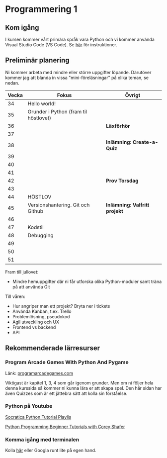 # Programmering 1
## Kom igång
I kursen kommer vårt primära språk vara Python och vi kommer använda Visual Studio Code (VS Code). Se [här](https://github.com/tullinge/Programmering-1/blob/master/gammalt/Inf%C3%B6r%20f%C3%B6rsta%20lektionen.md) för instruktioner.

## Preliminär planering
Ni kommer arbeta med mindre eller större uppgifter löpande. Därutöver kommer jag att blanda in vissa "mini-föreläsningar" på olika teman, se nedan.

| Vecka  | Fokus | Övrigt |
| ------------- | ------------- | ------------- |
| 34 | Hello world! | |
| 35 | Grunder i Python (fram til höstlovet) | |
| 36 | | **Läxförhör** |
| 37 | | |
| 38 | | **Inlämning: Create-a-Quiz** |
| 39 | | |
| 40 | | |
| 41 | | |
| 42 | | **Prov Torsdag** |
| 43 | | |
| 44 | HÖSTLOV | |
| 45 | Versionshantering. Git och Github | **Inlämning: Valfritt projekt** |
| 46 | | |
| 47 | Kodstil | |
| 48 | Debugging | |
| 49 | | |
| 50 | | |
| 51 | | |

Fram till jullovet:
* Mindre hemuppgifter där ni får utforska olika Python-moduler samt träna på att använda Git

Till våren:
* Hur angriper man ett projekt? Bryta ner i tickets
* Använda Kanban, t.ex. Trello
* Problemlösning, pseudokod
* Agil utveckling och UX
* Frontend vs backend
* API

## Rekommenderade lärresurser
### Program Arcade Games With Python And Pygame
Länk: [programarcadegames.com](http://programarcadegames.com/index.php)

Viktigast är kapitel 1, 3, 4 som går igenom grunder. Men om ni följer hela denna kurssida så kommer ni kunna lära er att skapa spel. Den här sidan har även Quizzes som är ett jättebra sätt att kolla sin förståelse.

### Python på Youtube
[Socratica Python Tutorial Playlis](https://www.youtube.com/playlist?list=PLi01XoE8jYohWFPpC17Z-wWhPOSuh8Er-)

[Python Programming Beginner Tutorials with Corey Shafer](https://www.youtube.com/playlist?list=PL-osiE80TeTskrapNbzXhwoFUiLCjGgY7)

### Komma igång med terminalen
Kolla [här](https://github.com/tullinge/Programmering-1/blob/master/gammalt/terminal-for-beginners.md) eller Googla runt lite på egen hand.
